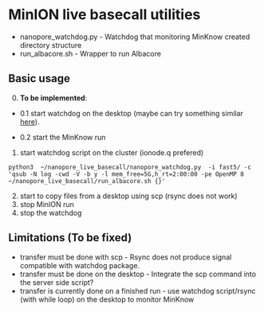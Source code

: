 # MinION live basecall utilities

* nanopore_watchdog.py - Watchdog that monitoring MinKnow created directory structure
* run_albacore.sh - Wrapper to run Albacore

## Basic usage
0. __To be implemented__:

 - 0.1 start watchdog on the desktop (maybe can try something similar [here](https://github.com/paulranum11/Nanopore_rsync/blob/master/Nanopore_rsync)).
 
 - 0.2 start the MinKnow run
 
1. start watchdog script on the cluster (ionode.q prefered)
```
python3  ~/nanopore_live_basecall/nanopore_watchdog.py  -i fast5/ -c 'qsub -N log -cwd -V -b y -l mem_free=5G,h_rt=2:00:00 -pe OpenMP 8 ~/nanopore_live_basecall/run_albacore.sh {}'
```
2. start to copy files from a desktop using scp (rsync does not work)
3. stop MinION run
4. stop the watchdog
## Limitations (To be fixed)
* transfer must be done with scp - Rsync does not produce signal compatible with watchdog package.
* transfer must be done on the desktop - Integrate the scp command into the server side script?
* transfer is currently done on a finished run - use watchdog script/rsync (with while loop) on the desktop to monitor MinKnow
